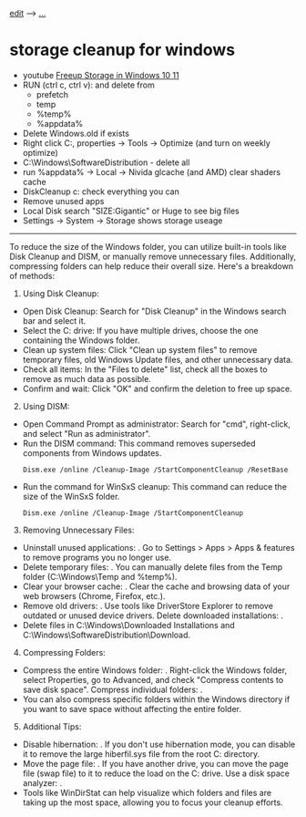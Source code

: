 [edit]() --> [...](./)
# storage cleanup for windows

- youtube [Freeup Storage in Windows 10 11](https://youtu.be/kg055pAz9xA)
- RUN (ctrl c, ctrl v): and delete from
  - prefetch 
  - temp
  - %temp%
  - %appdata%
- Delete Windows.old if exists
- Right click C:, properties -> Tools -> Optimize (and turn on weekly optimize)
- C:\Windows\SoftwareDistribution - delete all
- run %appdata% -> Local -> Nivida glcache (and AMD) clear shaders cache
- DiskCleanup c: check everything you can
- Remove unused apps
- Local Disk search "SIZE:Gigantic" or Huge to see big files
- Settings -> System -> Storage shows storage useage

---

To reduce the size of the Windows folder, you can utilize built-in tools like Disk Cleanup and DISM, or manually remove unnecessary files. Additionally, compressing folders can help reduce their overall size. 
Here's a breakdown of methods:
1. Using Disk Cleanup:
- Open Disk Cleanup: Search for "Disk Cleanup" in the Windows search bar and select it. 
- Select the C: drive: If you have multiple drives, choose the one containing the Windows folder. 
- Clean up system files: Click "Clean up system files" to remove temporary files, old Windows Update files, and other unnecessary data. 
- Check all items: In the "Files to delete" list, check all the boxes to remove as much data as possible. 
- Confirm and wait: Click "OK" and confirm the deletion to free up space. 
2. Using DISM:
- Open Command Prompt as administrator: Search for "cmd", right-click, and select "Run as administrator". 
- Run the DISM command: This command removes superseded components from Windows updates.
  ```
  Dism.exe /online /Cleanup-Image /StartComponentCleanup /ResetBase
  ```
- Run the command for WinSxS cleanup: This command can reduce the size of the WinSxS folder. 
  ```
  Dism.exe /online /Cleanup-Image /StartComponentCleanup
  ```
3. Removing Unnecessary Files: 
- Uninstall unused applications:
.
Go to Settings > Apps > Apps & features to remove programs you no longer use. 
- Delete temporary files:
.
You can manually delete files from the Temp folder (C:\Windows\Temp and %temp%). 
- Clear your browser cache:
.
Clear the cache and browsing data of your web browsers (Chrome, Firefox, etc.). 
- Remove old drivers:
.
Use tools like DriverStore Explorer to remove outdated or unused device drivers. 
Delete downloaded installations:
.
- Delete files in C:\Windows\Downloaded Installations and C:\Windows\SoftwareDistribution\Download. 

4. Compressing Folders:
- Compress the entire Windows folder:
.
Right-click the Windows folder, select Properties, go to Advanced, and check "Compress contents to save disk space".
Compress individual folders:
.
- You can also compress specific folders within the Windows directory if you want to save space without affecting the entire folder. 

5. Additional Tips:
- Disable hibernation:
.
If you don't use hibernation mode, you can disable it to remove the large hiberfil.sys file from the root C: directory. 
- Move the page file:
.
If you have another drive, you can move the page file (swap file) to it to reduce the load on the C: drive. 
Use a disk space analyzer:
.
- Tools like WinDirStat can help visualize which folders and files are taking up the most space, allowing you to focus your cleanup efforts. 
